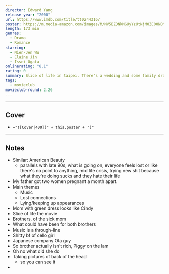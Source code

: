 ```yaml
---
director: Edward Yang
release year: "2000"
url: https://www.imdb.com/title/tt0244316/
poster: https://m.media-amazon.com/images/M/MV5BZDNkMGUyYzUtNjM0ZC00NDM2LWE5ZjEtMjliNzIxMmMzZThhXkEyXkFqcGdeQXVyMzAxNjg3MjQ@._V1_SX300.jpg
length: 173 min
genres:
  - Drama
  - Romance
starring:
  - Nien-Jen Wu
  - Elaine Jin
  - Issei Ogata
onlinerating: "8.1"
rating: 0
summary: Slice of life in taipei. There's a wedding and some family drama.
tags:
  - movieclub
movieclub-round: 2.26
---
```



---
## Cover

- `="![Cover|400](" + this.poster + ")"`

---
## Notes
- Similar: American Beauty
	- parallels with late 90s, what is going on, everyone feels lost or like there's no point to anything, mid life crisis, trying new shit because what they're doing sucks and they hate their life
- My father got two women pregnant a month apart.
- Main themes
	- Music
	- Lost connections
	- Lying/keeping up appearances
- Mom with green dress looks like Cindy
- Slice of life the movie
- Brothers, of the sick mom
- What could have been for both brothers
- Music is a through-line
- Shitty bf of cello girl
- Japanese company Ota guy
- So brother actually isn't rich, Piggy on the lam
- Oh no what did she do
- Taking pictures of back of the head
	- so you can see it
- 

